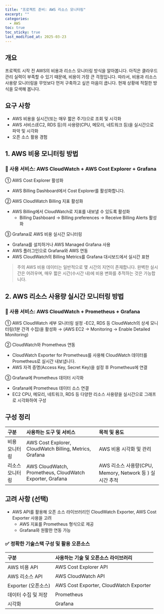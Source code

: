 ```yaml
---
title: "프로젝트 준비: AWS 리소스 모니터링"
excerpt: ""
categories:
  - AWS
toc: true
toc_sticky: true
last_modified_at: 2025-03-23
---
```


## 개요

프로젝트 시작 전 AWS의 비용과 리소스 모니터링 방식을 알아봅니다. 
아직은 클라우드 관리 실력이 부족할 수 있기 때문에, 비용이 가장 큰 걱정입니다. 
따라서, 비용과 리소스 사용량 모니터링을 무엇보다 먼저 구축하고 싶은 마음이 큽니다. 
현재 상황에 적절한 방식을 모색해 봅니다. 

## 요구 사항

- AWS 비용을 실시간(또는 매우 짧은 주기)으로 조회 및 시각화
- AWS 서비스(EC2, RDS 등)의 사용량(CPU, 메모리, 네트워크 등)을 실시간으로 파악 및 시각화
- 오픈 소스 활용 경험

## 1. AWS 비용 모니터링 방법
### 📌 사용 서비스: AWS CloudWatch + AWS Cost Explorer + Grafana

① AWS Cost Explorer 활성화
- AWS Billing Dashboard에서 Cost Explorer를 활성화합니다.

② AWS CloudWatch Billing 지표 활성화
- AWS Billing에서 CloudWatch로 지표를 내보낼 수 있도록 활성화
  - Billing Dashboard → Billing preferences → Receive Billing Alerts 활성화

③ Grafana로 AWS 비용 실시간 모니터링
- Grafana를 설치하거나 AWS Managed Grafana 사용
- AWS 플러그인으로 Grafana와 AWS 연동
- AWS CloudWatch의 Billing Metrics를 Grafana 대시보드에서 실시간 표현

> 주의
> AWS 비용 데이터는 일반적으로 몇 시간의 지연이 존재합니다.
> 완벽한 실시간은 어려우며, 매우 짧은 시간(수시간 내)에 비용 변화를 추적하는 것은 가능합니다.

## 2. AWS 리소스 사용량 실시간 모니터링 방법
### 📌 사용 서비스: AWS CloudWatch + Prometheus + Grafana

① AWS CloudWatch 세부 모니터링 설정
-EC2, RDS 등 CloudWatch의 상세 모니터링(1분 간격 수집)을 활성화
  → (AWS EC2 → Monitoring → Enable Detailed Monitoring)

② CloudWatch와 Prometheus 연동
- CloudWatch Exporter for Prometheus를 사용해 CloudWatch 데이터를 Prometheus로 실시간 내보냅니다.
- AWS 자격 증명(Access Key, Secret Key)을 설정 후 Prometheus에 연결

③ Grafana에 Prometheus 데이터 시각화
- Grafana에 Prometheus 데이터 소스 연결
- EC2 CPU, 메모리, 네트워크, RDS 등 다양한 리소스 사용량을 실시간으로 그래프로 시각화하여 구성

## 구성 정리

| 구분       | 사용하는 도구 및 서비스                                            | 목적 및 용도                                     |
|:---------|:---------------------------------------------------------|:--------------------------------------------|
| 비용 모니터링  | AWS Cost Explorer, CloudWatch Billing, Metrics, Grafana  | AWS 비용 시각화 및 관리                             | 
| 리소스 모니터링 | AWS CloudWatch, Prometheus, CloudWatch Exporter, Grafana | AWS 리소스 사용량(CPU, Memory, Network 등 ) 실시간 추적 |

## 고려 사항 (선택)

- AWS API를 활용해 오픈 소스 라이브러리인 CloudWatch Exporter, AWS Cost Exporter 사용을 고려
  - AWS 지표를 Prometheus 형식으로 제공
  - Grafana와 원활한 연동 가능

### ✅ 정확한 기술스택 구성 및 활용 오픈소스
| 구분	|사용하는 기술 및 오픈소스 라이브러리|
|:---|:-----|
|AWS 비용 API|	AWS Cost Explorer API|
|AWS 리소스 API|	AWS CloudWatch API|
|Exporter (오픈소스)|	AWS Cost Exporter, CloudWatch Exporter|
|데이터 수집 및 저장|	Prometheus|
|시각화	|Grafana|